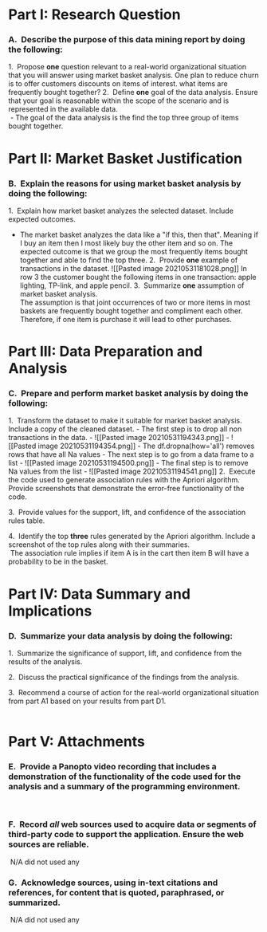 # **Part I: Research Question**

### A.  Describe the purpose of this data mining report by doing the following:

1.  Propose **one** question relevant to a real-world organizational situation that you will answer using market basket analysis.
One plan to reduce churn is to offer customers discounts on items of interest. what items are frequently bought together?
2.  Define **one** goal of the data analysis. Ensure that your goal is reasonable within the scope of the scenario and is represented in the available data.  
 - The goal of the data analysis is the find the top three group of items bought together. 

# **Part II: Market Basket Justification**

### B.  Explain the reasons for using market basket analysis by doing the following:

1.  Explain how market basket analyzes the selected dataset. Include expected outcomes.
- The market basket analyzes the data like a "if this, then that". Meaning if I buy an item then I most likely buy the other item and so on. The expected outcome is that we group the most frequently items bought together and able to find the top three. 
2.  Provide **one** example of transactions in the dataset.
![[Pasted image 20210531181028.png]]
In row 3 the customer bought the following items in one transaction: apple lighting, TP-link, and apple pencil. 
3.  Summarize **one** assumption of market basket analysis.  
The assumption is that joint occurrences of two or more items in most baskets are frequently bought together and compliment each other. Therefore, if one item is purchase it will lead to other purchases.   

# **Part III: Data Preparation and Analysis**

### C.  Prepare and perform market basket analysis by doing the following:

1.  Transform the dataset to make it suitable for market basket analysis. Include a copy of the cleaned dataset.
	- The first step is to drop all non transactions in the data.
	- ![[Pasted image 20210531194343.png]]
	- ![[Pasted image 20210531194354.png]]
	- The df.dropna(how='all') removes rows that have all Na values
	- The next step is to go from a data frame to a list 
	- ![[Pasted image 20210531194500.png]]
	- The final step is to remove Na values from the list 
	- ![[Pasted image 20210531194541.png]]
2.  Execute the code used to generate association rules with the Apriori algorithm. Provide screenshots that demonstrate the error-free functionality of the code.

3.  Provide values for the support, lift, and confidence of the association rules table.

4.  Identify the top **three** rules generated by the Apriori algorithm. Include a screenshot of the top rules along with their summaries.  
 The association rule implies if item A is in the cart then item B will have a probability to be in the basket. 

# **Part IV: Data Summary and Implications**

### D.  Summarize your data analysis by doing the following:

1.  Summarize the significance of support, lift, and confidence from the results of the analysis.

2.  Discuss the practical significance of the findings from the analysis.

3.  Recommend a course of action for the real-world organizational situation from part A1 based on your results from part D1.  
 

# **Part V: Attachments**

### E.  Provide a Panopto video recording that includes a demonstration of the functionality of the code used for the analysis and a summary of the programming environment.  
 
### F.  Record _all_ web sources used to acquire data or segments of third-party code to support the application. Ensure the web sources are reliable.  

 N/A did not used any
 
### G.  Acknowledge sources, using in-text citations and references, for content that is quoted, paraphrased, or summarized.

 N/A did not used any